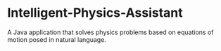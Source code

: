 # Intelligent-Physics-Assistant
 A Java application that solves physics problems based on equations of motion posed in natural language.
